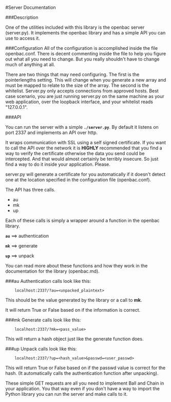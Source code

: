 #Server Documentation

###Description

One of the utilities included with this library is the openbac server (server.py).  It implements the openbac library and has a simple API you can use to access it.

###Configuration
All of the configuration is accomplished inside the file openbac.conf.  There is decent commenting inside the file to help you figure out what all you need to change.  But you really shouldn't have to change much of anything at all.

There are two things that may need configuring. The first is the pointerlengths setting.  This will change when you generate a new array and must be mapped to relate to the size of the array.  The second is the whitelist.  Server.py only accepts connections from approved hosts.  Best case scenario, you are just running server.py on the same machine as your web application, over the loopback interface, and your whitelist reads "127.0.0.1".



###API

You can run the server with a simple **`./server.py`**.  By default it listens on port 2337 and implements an API over http.

It wraps communication with SSL using a self signed certificate.  If you want to call the API over the network it is **HIGHLY** recommended that you find a way to verify the certificate otherwise the data you send could be intercepted.  And that would almost certainly be terribly insecure.  So just find a way to do it inside your application.  Please.

server.py will generate a certificate for you automatically if it doesn't detect one at the location specified in the configuration file (openbac.conf).  

The API has three calls.

* au
* mk
* up

Each of these calls is simply a wrapper around a function in the openbac library.

**`au`** ==> authentication

**`mk`** ==> generate

**`up`** ==> unpack

You can read more about these functions and how they work in the documentation for the library (openbac.md).

###au
Authentication calls look like this:

		localhost:2337/?au=<unpacked_plaintext>

This should be the value generated by the library or a call to **mk**.

It will return True or False based on if the information is correct.

###mk
Generate calls look like this:

		localhost:2337/?mk=<pass_value>

This will return a hash object just like the generate function does.

###up
Unpack calls look like this:

		localhost:2337/?up=<hash_value>&passwd=<user_passwd>

This will return True or False based on if the passwd value is correct for the hash.  (It automatically calls the authentication function after unpacking).

These simple GET requests are all you need to implement Ball and Chain in your application.  You that way even if you don't have a way to import the Python library you can run the server and make calls to it.


